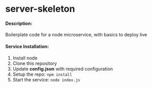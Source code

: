 # server-skeleton


#### Description: 
Boilerplate code for a node microservice, with basics to deploy live


#### Service Installation:
1. Install node
2. Clone this repository
4. Update **config.json** with required configuration
3. Setup the repo: ``` npm install ``` 
5. Start the service: ```node index.js```